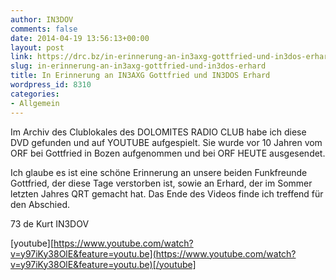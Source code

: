 ```yaml
---
author: IN3DOV
comments: false
date: 2014-04-19 13:56:13+00:00
layout: post
link: https://drc.bz/in-erinnerung-an-in3axg-gottfried-und-in3dos-erhard/
slug: in-erinnerung-an-in3axg-gottfried-und-in3dos-erhard
title: In Erinnerung an IN3AXG Gottfried und IN3DOS Erhard
wordpress_id: 8310
categories:
- Allgemein
---
```


Im Archiv des Clublokales des DOLOMITES RADIO CLUB habe ich diese DVD gefunden und auf YOUTUBE aufgespielt. Sie wurde vor 10 Jahren vom ORF bei Gottfried in Bozen aufgenommen und bei ORF HEUTE ausgesendet.

Ich glaube es ist eine schöne Erinnerung an unsere beiden Funkfreunde Gottfried, der diese Tage verstorben ist, sowie an Erhard, der im Sommer letzten Jahres QRT gemacht hat. Das Ende des Videos finde ich treffend für den Abschied.

73 de Kurt IN3DOV


[youtube][https://www.youtube.com/watch?v=y97iKy38OlE&feature=youtu.be](https://www.youtube.com/watch?v=y97iKy38OlE&feature=youtu.be)[/youtube]
